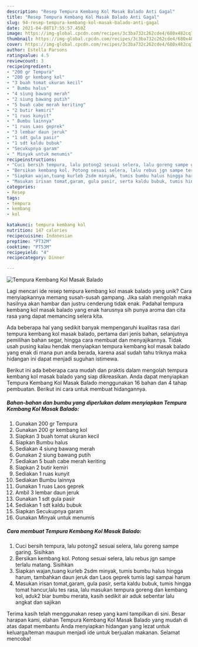 ```yaml
---
description: "Resep Tempura Kembang Kol Masak Balado Anti Gagal"
title: "Resep Tempura Kembang Kol Masak Balado Anti Gagal"
slug: 94-resep-tempura-kembang-kol-masak-balado-anti-gagal
date: 2021-04-08T17:55:57.450Z
image: https://img-global.cpcdn.com/recipes/3c3ba732c262cde4/680x482cq70/tempura-kembang-kol-masak-balado-foto-resep-utama.jpg
thumbnail: https://img-global.cpcdn.com/recipes/3c3ba732c262cde4/680x482cq70/tempura-kembang-kol-masak-balado-foto-resep-utama.jpg
cover: https://img-global.cpcdn.com/recipes/3c3ba732c262cde4/680x482cq70/tempura-kembang-kol-masak-balado-foto-resep-utama.jpg
author: Estella Parsons
ratingvalue: 4.5
reviewcount: 3
recipeingredient:
- "200 gr Tempura"
- "200 gr kembang kol"
- "3 buah tomat ukuran kecil"
- " Bumbu halus"
- "4 siung bawang merah"
- "2 siung bawang putih"
- "5 buah cabe merah keriting"
- "2 butir kemiri"
- "1 ruas kunyit"
- " Bumbu lainnya"
- "1 ruas Laos geprek"
- "3 lembar daun jeruk"
- "1 sdt gula pasir"
- "1 sdt kaldu bubuk"
- "Secukupnya garam"
- " Minyak untuk menumis"
recipeinstructions:
- "Cuci bersih tempura, lalu potong2 sesuai selera, lalu goreng sampe garing. Sisihkan"
- "Bersikan kembang kol. Potong sesuai selera, lalu rebus jgn sampe terlalu matang. Sisihkan"
- "Siapkan wajan,tuang kurleb 2sdm minyak, tumis bumbu halus hingga harum, tambahkan daun jeruk dan Laos geprek tumis lagi sampai harum"
- "Masukan irisan tomat,garam, gula pasir, serta kaldu bubuk, tumis hingga tomat hancur,lalu tes rasa, lalu masukan tempura goreng dan kembang kol, aduk2 biar bumbu merata, kasih sedikit air aduk sebentar lalu angkat dan sajikan"
categories:
- Resep
tags:
- tempura
- kembang
- kol

katakunci: tempura kembang kol 
nutrition: 147 calories
recipecuisine: Indonesian
preptime: "PT32M"
cooktime: "PT53M"
recipeyield: "4"
recipecategory: Dinner

---
```



![Tempura Kembang Kol Masak Balado](https://img-global.cpcdn.com/recipes/3c3ba732c262cde4/680x482cq70/tempura-kembang-kol-masak-balado-foto-resep-utama.jpg)

Lagi mencari ide resep tempura kembang kol masak balado yang unik? Cara menyiapkannya memang susah-susah gampang. Jika salah mengolah maka hasilnya akan hambar dan justru cenderung tidak enak. Padahal tempura kembang kol masak balado yang enak harusnya sih punya aroma dan cita rasa yang dapat memancing selera kita.

Ada beberapa hal yang sedikit banyak mempengaruhi kualitas rasa dari tempura kembang kol masak balado, pertama dari jenis bahan, selanjutnya pemilihan bahan segar, hingga cara membuat dan menyajikannya. Tidak usah pusing kalau hendak menyiapkan tempura kembang kol masak balado yang enak di mana pun anda berada, karena asal sudah tahu triknya maka hidangan ini dapat menjadi suguhan istimewa.




Berikut ini ada beberapa cara mudah dan praktis dalam mengolah tempura kembang kol masak balado yang siap dikreasikan. Anda dapat menyiapkan Tempura Kembang Kol Masak Balado menggunakan 16 bahan dan 4 tahap pembuatan. Berikut ini cara untuk membuat hidangannya.

<!--inarticleads1-->

##### Bahan-bahan dan bumbu yang diperlukan dalam menyiapkan Tempura Kembang Kol Masak Balado:

1. Gunakan 200 gr Tempura
1. Gunakan 200 gr kembang kol
1. Siapkan 3 buah tomat ukuran kecil
1. Siapkan  Bumbu halus
1. Sediakan 4 siung bawang merah
1. Gunakan 2 siung bawang putih
1. Sediakan 5 buah cabe merah keriting
1. Siapkan 2 butir kemiri
1. Sediakan 1 ruas kunyit
1. Sediakan  Bumbu lainnya
1. Gunakan 1 ruas Laos geprek
1. Ambil 3 lembar daun jeruk
1. Gunakan 1 sdt gula pasir
1. Sediakan 1 sdt kaldu bubuk
1. Siapkan Secukupnya garam
1. Gunakan  Minyak untuk menumis




<!--inarticleads2-->

##### Cara membuat Tempura Kembang Kol Masak Balado:

1. Cuci bersih tempura, lalu potong2 sesuai selera, lalu goreng sampe garing. Sisihkan
1. Bersikan kembang kol. Potong sesuai selera, lalu rebus jgn sampe terlalu matang. Sisihkan
1. Siapkan wajan,tuang kurleb 2sdm minyak, tumis bumbu halus hingga harum, tambahkan daun jeruk dan Laos geprek tumis lagi sampai harum
1. Masukan irisan tomat,garam, gula pasir, serta kaldu bubuk, tumis hingga tomat hancur,lalu tes rasa, lalu masukan tempura goreng dan kembang kol, aduk2 biar bumbu merata, kasih sedikit air aduk sebentar lalu angkat dan sajikan




Terima kasih telah menggunakan resep yang kami tampilkan di sini. Besar harapan kami, olahan Tempura Kembang Kol Masak Balado yang mudah di atas dapat membantu Anda menyiapkan hidangan yang lezat untuk keluarga/teman maupun menjadi ide untuk berjualan makanan. Selamat mencoba!
